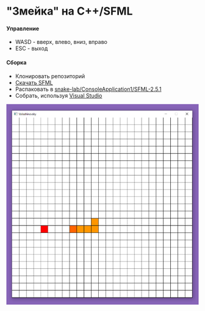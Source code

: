 # "Змейка" на C++/SFML
#### Управление
 - WASD - вверх, влево, вниз, вправо
 - ESC - выход
#### Сборка
 - Клонировать репозиторий
 - [Скачать SFML](https://www.sfml-dev.org/download/sfml/2.5.1/)
 - Распаковать в [snake-lab/ConsoleApplication1/SFML-2.5.1](https://github.com/VoloshinovskiiDaniil/snake-lab/ConsoleApplication1)
 - Собрать, используя [Visual Studio](https://visualstudio.microsoft.com/ru/)
 
![snake game screenshot](https://github.com/VoloshinovskiiDaniil/snake-lab/blob/main/screenshot.png?raw=true)
